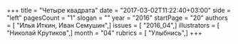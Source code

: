 +++
title = "Четыре квадрата"
date = "2017-03-02T11:22:40+03:00"
side = "left"
pagesCount = "1"
slogan = ""
year = "2016"
startPage = "20"
authors = [ "Илья Иткин, Иван Семушин",]
issues = [ "2016_04",]
illustrators = [ "Николай Крутиков",]
month = "04"
rubrics = [ "Улыбнись",]
+++
